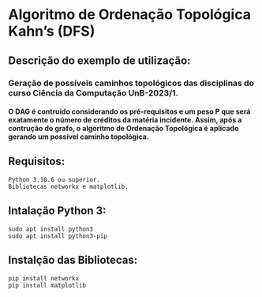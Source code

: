 # Algoritmo de Ordenação Topológica Kahn’s (DFS)

## Descrição do exemplo de utilização:
### Geração de possíveis caminhos topológicos das disciplinas do curso Ciência da Computação UnB-2023/1. 
 
#### O DAG é contruido considerando os pré-requisitos e um peso P que será exatamente o número de créditos da matéria incidente. Assim, após a contrução do grafo, o algoritmo de Ordenação Topológica é aplicado gerando um possível caminho topológica.

## Requisitos:
		
 	Python 3.10.6 ou superior.
	Bibliotecas networkx e matplotlib.

## Intalação Python 3:

	sudo apt install python3
	sudo apt install python3-pip

## Instalção das Bibliotecas:

	pip install networkx
	pip install matplotlib
